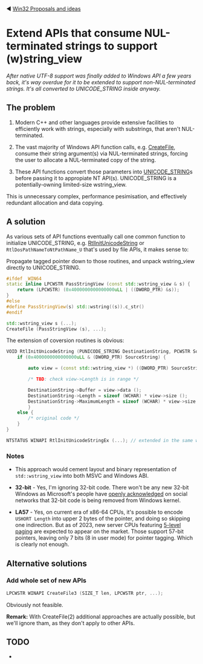 :arrow_backward: [Win32 Proposals and ideas](README.md)

# Extend APIs that consume NUL-terminated strings to support (w)string_view

*After native UTF-8 support was finally added to Windows API a few years back,
it's way overdue for it to be extended to support non-NUL-terminated strings.
It's all converted to UNICODE_STRING inside anyway.*

## The problem

1. Modern C++ and other languages provide extensive facilities to efficiently work with strings,
especially with substrings, that aren't NUL-terminated.

2. The vast majority of Windows API function calls,
e.g. [CreateFile](https://learn.microsoft.com/en-us/windows/win32/api/fileapi/nf-fileapi-createfilew),
consume their string argument(s) via NUL-terminated strings,
forcing the user to allocate a NUL-terminated copy of the string.

3. These API functions convert those parameters into
[UNICODE_STRING](https://learn.microsoft.com/en-us/windows/win32/api/subauth/ns-subauth-unicode_string)s
before passing it to appropiate NT API(s). UNICODE_STRING is a potentially-owning limited-size wstring_view.

This is unnecessary complex, performance pesimisation, and effectively redundant allocation and data copying.

## A solution

As various sets of API functions eventually call one common function to initialize UNICODE_STRING, e.g.
[RtlInitUnicodeString](https://learn.microsoft.com/en-us/windows-hardware/drivers/ddi/wdm/nf-wdm-rtlinitunicodestring)
or `RtlDosPathNameToNtPathName_U` that's used by file APIs, it makes sense to:

Propagate tagged pointer down to those routines, and unpack wstring_view directly to UNICODE_STRING.

```cpp
#ifdef _WIN64
static inline LPCWSTR PassStringView (const std::wstring_view & s) {
    return (LPCWSTR) (0x4000000000000000uLL | ((DWORD_PTR) &s));
}
#else
#define PassStringView(s) std::wstring((s)).c_str()
#endif

std::wstring_view s (...);
CreateFile (PassStringView (s), ...);
```

The extension of coversion routines is obvious:

```cpp
VOID RtlInitUnicodeString (PUNICODE_STRING DestinationString, PCWSTR SourceString) {
    if (0x4000000000000000uLL & (DWORD_PTR) SourceString) {

        auto view = (const std::wstring_view *) ((DWORD_PTR) SourceString & 0x00FFFFFFFFFFFFFFuLL);

        /* TBD: check view->Length is in range */

        DestinationString->Buffer = view->data ();
        DestinationString->Length = sizeof (WCHAR) * view->size ();
        DestinationString->MaximumLength = sizeof (WCHAR) * view->size ();
        }
    else {
        /* original code */
    }
}

NTSTATUS WINAPI RtlInitUnicodeStringEx (...); // extended in the same way

```

### Notes

* This approach would cement layout and binary representation of `std::wstring_view` into both MSVC and Windows ABI.

* **32-bit** - Yes, I'm ignoring 32-bit code.
There won't be any new 32-bit Windows as Microsoft's people have
[openly acknowledged](https://twitter.com/JosephBialek/status/1581751766793981953)
on social networks that 32-bit code is being removed from Windows kernel.

* **LA57** - Yes, on current era of x86-64 CPUs, it's possible to encode `USHORT Length` into upper 2 bytes of the pointer,
and doing so skipping one indirection.
But as of 2023, new server CPUs featuring [5-level paging](https://en.wikipedia.org/wiki/Intel_5-level_paging) are expected
to appear on the market. Those support 57-bit pointers, leaving only 7 bits (8 in user mode) for pointer tagging.
Which is clearly not enough.

## Alternative solutions

### Add whole set of new APIs

```cpp
LPCWSTR WINAPI CreateFile3 (SIZE_T len, LPCWSTR ptr, ...);
```

Obviously not feasible.

**Remark:** With CreateFile(2) additional approaches are actually possible, but we'll ignore tham, as they don't apply to other APIs.

## TODO

*
